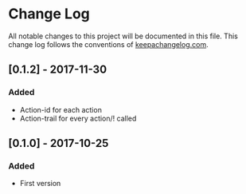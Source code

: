 # Change Log
All notable changes to this project will be documented in this file. This change log follows the conventions of [keepachangelog.com](http://keepachangelog.com/).

## [0.1.2] - 2017-11-30
### Added
- Action-id for each action
- Action-trail for every action/! called

## [0.1.0] - 2017-10-25
### Added
- First version
